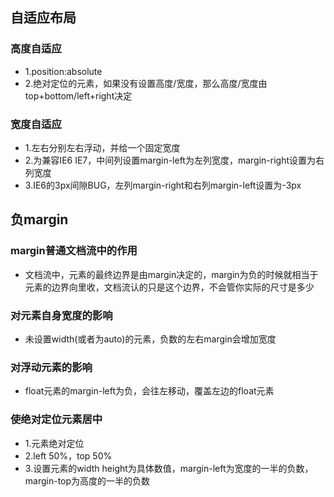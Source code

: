 ## 自适应布局
### 高度自适应
- 1.position:absolute
- 2.绝对定位的元素，如果没有设置高度/宽度，那么高度/宽度由top+bottom/left+right决定
### 宽度自适应
- 1.左右分别左右浮动，并给一个固定宽度
- 2.为兼容IE6 IE7，中间列设置margin-left为左列宽度，margin-right设置为右列宽度
- 3.IE6的3px间隙BUG，左列margin-right和右列margin-left设置为-3px

## 负margin
### margin普通文档流中的作用
- 文档流中，元素的最终边界是由margin决定的，margin为负的时候就相当于元素的边界向里收，文档流认的只是这个边界，不会管你实际的尺寸是多少
### 对元素自身宽度的影响
- 未设置width(或者为auto)的元素，负数的左右margin会增加宽度
### 对浮动元素的影响
- float元素的margin-left为负，会往左移动，覆盖左边的float元素
### 使绝对定位元素居中
- 1.元素绝对定位
- 2.left 50%，top 50%
- 3.设置元素的width height为具体数值，margin-left为宽度的一半的负数，margin-top为高度的一半的负数
